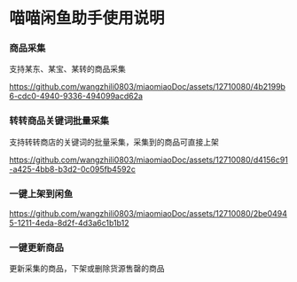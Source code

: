 # 喵喵闲鱼助手使用说明

### 商品采集
支持某东、某宝、某转的商品采集


https://github.com/wangzhili0803/miaomiaoDoc/assets/12710080/4b2199b6-cdc0-4940-9336-494099acd62a

### 转转商品关键词批量采集
支持转转商店的关键词的批量采集，采集到的商品可直接上架


https://github.com/wangzhili0803/miaomiaoDoc/assets/12710080/d4156c91-a425-4bb8-b3d2-0c095fb4592c



### 一键上架到闲鱼


https://github.com/wangzhili0803/miaomiaoDoc/assets/12710080/2be04945-1211-4eda-8d2f-4d3a6c1b1b12


### 一键更新商品
更新采集的商品，下架或删除货源售罄的商品
